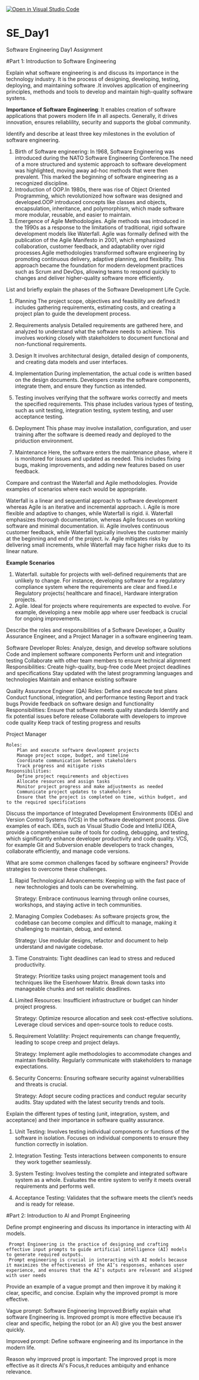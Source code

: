 [![Open in Visual Studio Code](https://classroom.github.com/assets/open-in-vscode-2e0aaae1b6195c2367325f4f02e2d04e9abb55f0b24a779b69b11b9e10269abc.svg)](https://classroom.github.com/online_ide?assignment_repo_id=15566647&assignment_repo_type=AssignmentRepo)
# SE_Day1
Software Engineering Day1 Assignment

#Part 1: Introduction to Software Engineering


Explain what software engineering is and discuss its importance in the technology industry.
   It is the process of designing, developing, testing, deploying, and maintaining software .It involves application of engineering principles, methods  and tools to develop and maintain high-quality software systens.
    
  **Importance of Software Engineering**: It enables creation of software applications that powers modern life in all aspects. Generally, it drives innovation, ensures reliablility, security and  supports the global community.

Identify and describe at least three key milestones in the evolution of software engineering.

  1. Birth of Software engineering: In !968, Software Engineering was introduced during the NATO Software Engineering Conference.The need of a more structured and systemic approach to software development was highlighted, moving away ad-hoc methods that were then prevalent. This marked the beginning of software engineering as a recognized discipline.
  2. Introduction of OOP.In 1980s, there was rise of Object Oriented Programming, which revolutionized how software was designed and developed.OOP introduced concepts like classes and objects, encapsulation, inheritance, and polymorphism, which made software more modular, reusable, and easier to maintain.
  3. Emergence of Agile Methodologies.
     Agile methods was introduced in the 1990s as a response to the limitations of traditional, rigid software development models like Waterfall.  Agile was formally defined with the publication of the Agile Manifesto in 2001, which emphasized collaboration, customer feedback, and adaptability over rigid processes.Agile methodologies transformed software engineering by promoting continuous delivery, adaptive planning, and flexibility. This approach became the foundation for modern development practices such as Scrum and DevOps, allowing teams to respond quickly to changes and deliver higher-quality software more efficiently.



List and briefly explain the phases of the Software Development Life Cycle.

1. Planning
   The project scope, objectives and feasibility are defined.It includes gathering requirements, estimating costs, and creating a project plan to guide the development process.
   
2. Requirements analysis
   Detailed requirements are gathered here, and analyzed to understand what the software needs to achieve. This involves working closely with stakeholders to document functional and non-functional requirements.
   
3. Design
    It involves architectural design, detailed design of components, and creating data models and user interfaces.
   
4. Implementation
   During implementation, the actual code is written based on the design documents. Developers create the software components, integrate them, and ensure they function as intended.
   
5. Testing
   involves verifying that the software works correctly and meets the specified requirements. This phase includes various types of testing, such as unit testing, integration testing, system testing, and user acceptance testing.
   
6. Deployment
   This phase may involve installation, configuration, and user training after the software is deemed ready and deployed to the priduction environment.
   
7. Maintenance
    Here, the software enters the maintenance phase, where it is monitored for issues and updated as needed. This includes fixing bugs, making improvements, and adding new features based on user feedback.

Compare and contrast the Waterfall and Agile methodologies. Provide examples of scenarios where each would be appropriate.

  Waterfall is a linear and sequential approach to software development whereas Agile is an iterative and incremental approach.
  i. Agile is more flexible and adaptive to changes, while Waterfall is rigid.
  ii. Waterfall emphasizes thorough documentation, whereas Agile focuses on working software and minimal documentation.
  iii. Agile involves continuous customer feedback, while Waterfall typically involves the customer mainly at the beginning and end of the project.
  iv. Agile mitigates risks by delivering small increments, while Waterfall may face higher risks due to its linear nature.
  
  **Example Scenarios**
  1. Waterfall. 
      suitable for projects with well-defined requirements that are unlikely to change. For instance, developing software for a regulatory compliance system where the requirements are clear and fixed.I.e Regulatory projects( healthcare and finace), Hardware intergration projects.
  2. Agile.
      Ideal for projects where requirements are expected to evolve. For example, developing a new mobile app where user feedback is crucial for ongoing improvements.
     
Describe the roles and responsibilities of a Software Developer, a Quality Assurance Engineer, and a Project Manager in a software engineering team.

Software Developer
Roles:
        Analyze, design, and develop software solutions
        Code and implement software components
        Perform unit and integration testing
        Collaborate with other team members to ensure technical alignment
Responsibilities:
        Create high-quality, bug-free code
        Meet project deadlines and specifications
        Stay updated with the latest programming languages and technologies
        Maintain and enhance existing software

Quality Assurance Engineer (QA)
Roles:
        Define and execute test plans
        Conduct functional, integration, and performance testing
        Report and track bugs
        Provide feedback on software design and functionality
    Responsibilities:
        Ensure that software meets quality standards
        Identify and fix potential issues before release
        Collaborate with developers to improve code quality
        Keep track of testing progress and results

Project Manager

    Roles:
        Plan and execute software development projects
        Manage project scope, budget, and timeline
        Coordinate communication between stakeholders
        Track progress and mitigate risks
    Responsibilities:
        Define project requirements and objectives
        Allocate resources and assign tasks
        Monitor project progress and make adjustments as needed
        Communicate project updates to stakeholders
        Ensure that the project is completed on time, within budget, and to the required specifications


Discuss the importance of Integrated Development Environments (IDEs) and Version Control Systems (VCS) in the software development process. Give examples of each.
        IDEs, such as Visual Studio Code and IntelliJ IDEA, provide a comprehensive suite of tools for coding, debugging, and testing, which significantly enhance developer productivity and code quality.
        VCS, for example Git and Subversion enable developers to track changes, collaborate efficiently, and manage code versions.

What are some common challenges faced by software engineers? Provide strategies to overcome these challenges.
 1. Rapid Technological Advancements: Keeping up with the fast pace of new technologies and tools can be overwhelming.

    Strategy: Embrace continuous learning through online courses, workshops, and staying active in tech communities.

2. Managing Complex Codebases: As software projects grow, the codebase can become complex and difficult to manage, making it challenging to maintain, debug, and extend.

   Strategy: Use modular designs, refactor and document to help understand and navigate codebase.

3. Time Constraints: Tight deadlines can lead to stress and reduced productivity.

    Strategy: Prioritize tasks using project management tools and techniques like the Eisenhower Matrix. Break down tasks into manageable chunks and set realistic deadlines.
   

4. Limited Resources: Insufficient infrastructure or budget can hinder project progress.

    Strategy: Optimize resource allocation and seek cost-effective solutions. Leverage cloud services and open-source tools to reduce costs.
   
5. Requirement Volatility: Project requirements can change frequently, leading to scope creep and project delays.

    Strategy: Implement agile methodologies to accommodate changes and maintain flexibility. Regularly communicate with stakeholders to manage expectations.
   
6. Security Concerns: Ensuring software security against vulnerabilities and threats is crucial.

    Strategy: Adopt secure coding practices and conduct regular security audits. Stay updated with the latest security trends and tools.



Explain the different types of testing (unit, integration, system, and acceptance) and their importance in software quality assurance.

1. Unit Testing: Involves testing individual components or functions of the software in isolation. Focuses on individual components to ensure they function correctly in isolation.
   
2. Integration Testing: Tests interactions between components to ensure they work together seamlessly.
   
3. System Testing: Involves testing the complete and integrated software system as a whole. Evaluates the entire system to verify it meets overall requirements and performs well.
   
4. Acceptance Testing: Validates that the software meets the client’s needs and is ready for release.


#Part 2: Introduction to AI and Prompt Engineering


Define prompt engineering and discuss its importance in interacting with AI models.

     Prompt Engineering is the practice of designing and crafting effective input prompts to guide artificial intelligence (AI) models to generate required outputs. 
     Prompt engineering is crucial in interacting with AI models because it maximizes the effectiveness of the AI’s responses, enhances user experience, and ensures that the AI’s outputs are relevant and aligned with user needs


Provide an example of a vague prompt and then improve it by making it clear, specific, and concise. Explain why the improved prompt is more effective.

Vague prompt: Software Engineering
Improved:Briefly explain what software Engineering is.
Improved prompt is more effective because it’s clear and specific, helping the robot (or an AI) give you the best answer quickly.







Improved prompt: Define software engineering and its importance in the modern life.

Reason  why improved propt is important:  The improved propt is more effective as it directs AI's Focus,it reduces ambiquity and enhance relevance.


